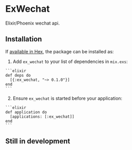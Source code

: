 # ExWechat

Elixir/Phoenix wechat api.

## Installation

If [available in Hex](https://hex.pm/docs/publish), the package can be installed as:

  1. Add `ex_wechat` to your list of dependencies in `mix.exs`:

    ```elixir
    def deps do
      [{:ex_wechat, "~> 0.1.0"}]
    end
    ```

  2. Ensure `ex_wechat` is started before your application:

    ```elixir
    def application do
      [applications: [:ex_wechat]]
    end
    ```

## Still in development
